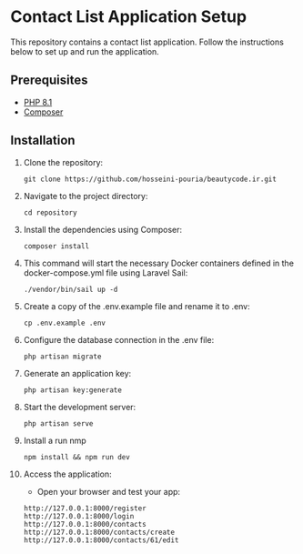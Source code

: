 # Contact List Application Setup

This repository contains a contact list application. Follow the instructions below to set up and run the application.

## Prerequisites

- [PHP 8.1](https://www.php.net/downloads)
- [Composer](https://getcomposer.org/download/)

## Installation

1. Clone the repository:

   ```shell
   git clone https://github.com/hosseini-pouria/beautycode.ir.git

2. Navigate to the project directory:

    ```shell
   cd repository

3. Install the dependencies using Composer:

    ```shell
   composer install

4. This command will start the necessary Docker containers defined in the docker-compose.yml file using Laravel Sail:

    ```shell
   ./vendor/bin/sail up -d

5. Create a copy of the .env.example file and rename it to .env:

    ```shell
   cp .env.example .env

6. Configure the database connection in the .env file:

    ```shell
   php artisan migrate

7. Generate an application key:

    ```shell
   php artisan key:generate

8. Start the development server:

    ```shell
   php artisan serve

9. Install a run nmp

    ```shell
   npm install && npm run dev 
 
10. Access the application:
     - Open your browser and test your app:
    
    ```shell
    http://127.0.0.1:8000/register
    http://127.0.0.1:8000/login
    http://127.0.0.1:8000/contacts
    http://127.0.0.1:8000/contacts/create
    http://127.0.0.1:8000/contacts/61/edit
    
